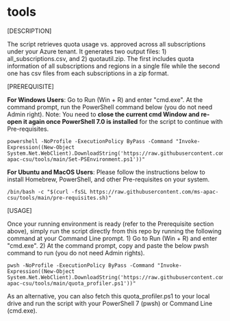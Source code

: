 # tools

[DESCRIPTION]

The script retrieves quota usage vs. approved across all subscriptions under your Azure tenant.  It generates two output files: 1) all_subscriptions.csv, and 2) quotautil.zip.  The first includes quota information of all subscriptions and regions in a single file while the second one has csv files from each subscriptions in a zip format.

[PREREQUISITE]

**For Windows Users**:
Go to Run (Win + R) and enter "cmd.exe". At the command prompt, run the PowerShell command below (you do not need Admin right). Note: You need to **close the current cmd Window and re-open it again once PowerShell 7.0 is installed** for the script to continue with Pre-requisites.

    powershell -NoProfile -ExecutionPolicy ByPass -Command "Invoke-Expression((New-Object System.Net.WebClient).DownloadString('https://raw.githubusercontent.com/ms-apac-csu/tools/main/Set-PSEnvironment.ps1'))"

**For Ubuntu and MacOS Users**:
Please follow the instructions below to install Homebrew, PowerShell, and other Pre-requisites on your system.

    /bin/bash -c "$(curl -fsSL https://raw.githubusercontent.com/ms-apac-csu/tools/main/pre-requisites.sh)"
        
[USAGE]

Once your running environment is ready (refer to the Prerequisite section above), simply run the script directly from this repo by running the following command at your Command Line prompt.  1) Go to Run (Win + R) and enter "cmd.exe".  2) At the command prompt, copy and paste the below pwsh command to run (you do not need Admin rights).

    pwsh -NoProfile -ExecutionPolicy ByPass -Command "Invoke-Expression((New-Object System.Net.WebClient).DownloadString('https://raw.githubusercontent.com/ms-apac-csu/tools/main/quota_profiler.ps1'))"

As an alternative, you can also fetch this quota_profiler.ps1 to your local drive and run the script with your PowerShell 7 (pwsh) or Command Line (cmd.exe). 
